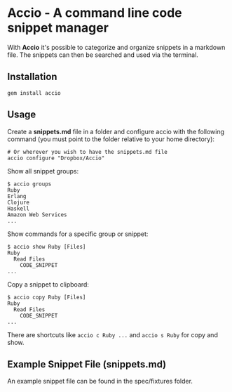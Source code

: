 # Accio - A command line code snippet manager

With **Accio** it's possible to categorize and organize snippets in a
markdown file. The snippets can then be searched and used via the terminal.

## Installation

```
gem install accio
```

## Usage

Create a **snippets.md** file in a folder and configure accio with the following
command (you must point to the folder relative to your home directory):

```
# Or wherever you wish to have the snippets.md file
accio configure "Dropbox/Accio"
```

Show all snippet groups:

```
$ accio groups
Ruby
Erlang
Clojure
Haskell
Amazon Web Services
...
```

Show commands for a specific group or snippet:

```
$ accio show Ruby [Files]
Ruby
  Read Files
    CODE_SNIPPET
...
```

Copy a snippet to clipboard:

```
$ accio copy Ruby [Files]
Ruby
  Read Files
    CODE_SNIPPET
...
```

There are shortcuts like `accio c Ruby ...` and `accio s Ruby` for copy and show.


## Example Snippet File (snippets.md)

An example snippet file can be found in the spec/fixtures folder.
